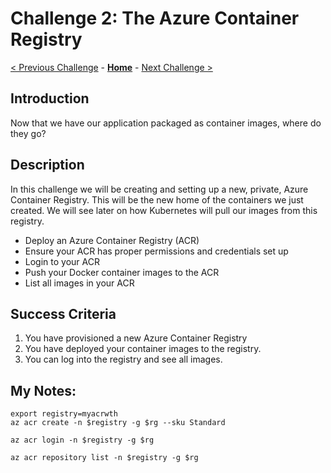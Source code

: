 # Challenge 2: The Azure Container Registry

[< Previous Challenge](./01-containers.md) - **[Home](../README.md)** - [Next Challenge >](./03-k8sintro.md)

## Introduction

Now that we have our application packaged as container images, where do they go?

## Description

In this challenge we will be creating and setting up a new, private, Azure Container Registry. This will be the new home of the containers we just created. We will see later on how Kubernetes will pull our images from this registry.

- Deploy an Azure Container Registry (ACR)
- Ensure your ACR has proper permissions and credentials set up
- Login to your ACR
- Push your Docker container images to the ACR
- List all images in your ACR

## Success Criteria

1. You have provisioned a new Azure Container Registry
1. You have deployed your container images to the registry.
2. You can log into the registry and see all images.

## My Notes:
```
export registry=myacrwth
az acr create -n $registry -g $rg --sku Standard
```
```
az acr login -n $registry -g $rg
```
```
az acr repository list -n $registry -g $rg
```